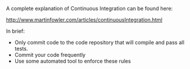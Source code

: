 

A complete explanation of Continuous Integration can be found here:

http://www.martinfowler.com/articles/continuousIntegration.html

In brief:


* Only commit code to the code repository that will compile and pass all tests.
* Commit your code frequently
* Use some automated tool to enforce these rules
